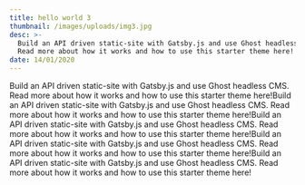 ```yaml
---
title: hello world 3
thumbnail: /images/uploads/img3.jpg
desc: >-
  Build an API driven static-site with Gatsby.js and use Ghost headless CMS.
  Read more about how it works and how to use this starter theme here!
date: 14/01/2020
---
```


Build an API driven static-site with Gatsby.js and use Ghost headless CMS. Read more about how it works and how to use this starter theme here!Build an API driven static-site with Gatsby.js and use Ghost headless CMS. Read more about how it works and how to use this starter theme here!Build an API driven static-site with Gatsby.js and use Ghost headless CMS. Read more about how it works and how to use this starter theme here!Build an API driven static-site with Gatsby.js and use Ghost headless CMS. Read more about how it works and how to use this starter theme here!Build an API driven static-site with Gatsby.js and use Ghost headless CMS. Read more about how it works and how to use this starter theme here!
